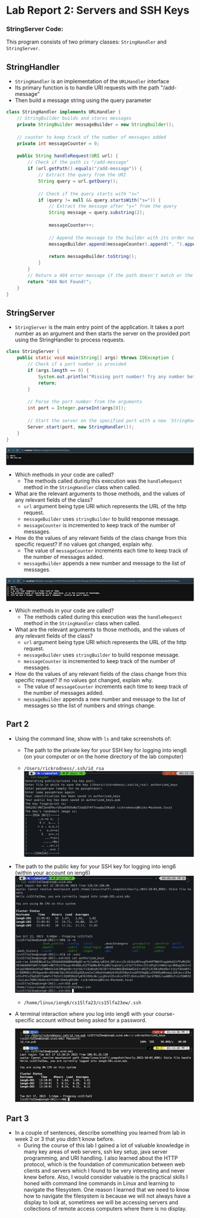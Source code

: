 # Lab Report 2: Servers and SSH Keys

### StringServer Code:
This program consists of two primary classes: `StringHandler` and `StringServer`.

## StringHandler

- `StringHandler` is an implementation of the `URLHandler` interface
- Its primary function is to handle URI requests with the path "/add-message"
- Then build a message string using the query parameter

```java
class StringHandler implements URLHandler {
    // StringBuilder builds and stores messages
    private StringBuilder messageBuilder = new StringBuilder();
    
    // counter to keep track of the number of messages added
    private int messageCounter = 0;

    public String handleRequest(URI url) {
        // Check if the path is "/add-message"
        if (url.getPath().equals("/add-message")) {
            // Extract the query from the URI
            String query = url.getQuery();
            
            // Check if the query starts with "s="
            if (query != null && query.startsWith("s=")) {
                // Extract the message after "s=" from the query
                String message = query.substring(2);
                
                messageCounter++;
                
                // Append the message to the builder with its order number
                messageBuilder.append(messageCounter).append(". ").append(message).append("\n");
                
                return messageBuilder.toString();
            }
        }
        // Return a 404 error message if the path doesn't match or the query is invalid
        return "404 Not Found!";
    }
}
```

## StringServer
- `StringServer` is the main entry point of the application. It takes a port number as an argument and then starts the server on the provided port using the StringHandler to process requests. 

```java
class StringServer {
    public static void main(String[] args) throws IOException {
        // Check if a port number is provided
        if (args.length == 0) {
            System.out.println("Missing port number! Try any number between 1024 to 49151");
            return;
        }

        // Parse the port number from the arguments
        int port = Integer.parseInt(args[0]);

        // Start the server on the specified port with a new `StringHandler` instance
        Server.start(port, new StringHandler());
    }
}
```

  
![Lab Report 2 Image 1](lab-report-2-1.png)
- Which methods in your code are called? 
    - The methods called during this execution was the `handleRequest` method in the `StringHandler` class when called.
- What are the relevant arguments to those methods, and the values of any relevant fields of the class?
    - `url` argument being type URI which represents the URL of the http request.
    - `messageBuilder` uses `stringBuilder` to build response message.
    - `messageCounter` is incremented to keep track of the number of messages.
 -  How do the values of any relevant fields of the class change from this specific request? If no values got changed, explain why.
    - The value of `messageCounter` increments each time to keep track of the number of messages added.
    - `messageBuilder` appends a new number and message to the list of messages.
  
   
  
  ![Lab Report 2 Image 2](lab-report-2-pic-2.jpg)

- Which methods in your code are called? 
    - The methods called during this execution was the `handleRequest` method in the `StringHandler` class when called.
- What are the relevant arguments to those methods, and the values of any relevant fields of the class?
    - `url` argument being type URI which represents the URL of the http request.
    - `messageBuilder` uses `stringBuilder` to build response message.
    - `messageCounter` is incremented to keep track of the number of messages.
 -  How do the values of any relevant fields of the class change from this specific request? If no values got changed, explain why.
    - The value of `messageCounter` increments each time to keep track of the number of messages added.
    - `messageBuilder` appends a new number and message to the list of messages so tthe list of numbers and strings change.
  
## Part 2 

- Using the command line, show with `ls` and take screenshots of:
    - The path to the private key for your SSH key for logging into ieng6 (on your computer or on the home directory of the lab computer)
 
    - `/Users/rickrodness/.ssh/id_rsa`
    ![Lab Report 2 Image 2](lab-report-2-part-3.png)

- The path to the public key for your SSH key for logging into ieng6 (within your account on ieng6)
    ![Lab Report 2 Image 2](lab-2-last.png)
    - `/home/linux/ieng6/cs15lfa23/cs15lfa23ew/.ssh`
  
- A terminal interaction where you log into ieng6 with your course-specific account without being asked for a password.
 

  ![Lab Report 2 Image 2](lab-report-2-4.png)
 

## Part 3 

- In a couple of sentences, describe something you learned from lab in week 2 or 3 that you didn’t know before.
    -  During the course of this lab I gained a lot of valuable knowledge in many key areas of web servers, ssh key setup, java server programming, and URI handling. I also learned about the HTTP protocol, which is the foundation of communication between web clients and servers which I found to be very interesting and never knew before. Also, I would consider valuable is the practical skills I honed with command line commands in Linux and learning to navigate the filesystem. One reason I learned that we need to know how to navigate the filesystem is because we will not always have a display to look at, sometimes we will be accessing servers and collections of remote access computers where there is no display. 
